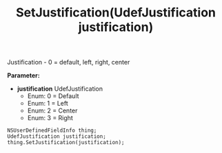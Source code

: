 ﻿---
uid: crmscript_ref_NSUserDefinedFieldInfo_SetJustification
title: SetJustification(UdefJustification justification)
intellisense: NSUserDefinedFieldInfo.SetJustification
keywords: NSUserDefinedFieldInfo, GetJustification
so.topic: reference
---

Justification - 0 = default, left, right, center

**Parameter:** 
 - **justification** UdefJustification
     - Enum: 0 = Default 
     - Enum: 1 = Left 
     - Enum: 2 = Center 
     - Enum: 3 = Right 

```crmscript
NSUserDefinedFieldInfo thing;
UdefJustification justification;
thing.SetJustification(justification);
```

